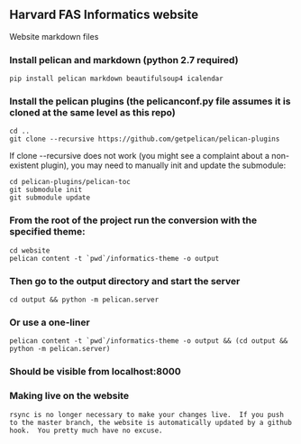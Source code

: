 ## Harvard FAS Informatics website
Website markdown files


### Install pelican and markdown (python 2.7 required)

    pip install pelican markdown beautifulsoup4 icalendar

### Install the pelican plugins (the pelicanconf.py file assumes it is cloned at the same level as this repo)

    cd ..
    git clone --recursive https://github.com/getpelican/pelican-plugins

If clone --recursive does not work (you might see a complaint about a non-existent plugin), you may need to manually init and update the submodule:

    cd pelican-plugins/pelican-toc
    git submodule init
    git submodule update

### From the root of the project run the conversion with the specified theme:

    cd website 
    pelican content -t `pwd`/informatics-theme -o output

### Then go to the output directory and start the server

    cd output && python -m pelican.server

### Or use a one-liner
    pelican content -t `pwd`/informatics-theme -o output && (cd output && python -m pelican.server)

### Should be visible from localhost:8000


### Making live on the website

    rsync is no longer necessary to make your changes live.  If you push to the master branch, the website is automatically updated by a github hook.  You pretty much have no excuse.

